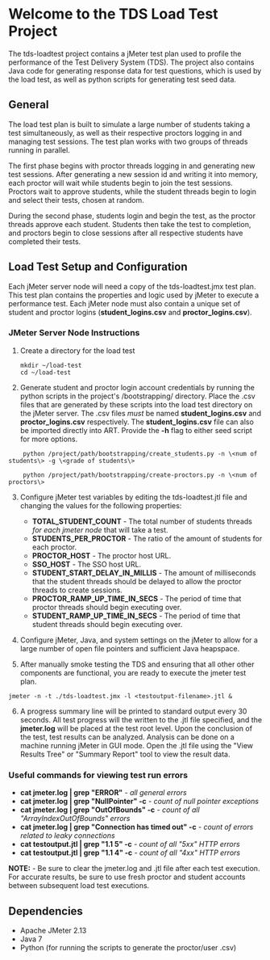 # Welcome to the TDS Load Test Project

The tds-loadtest project contains a jMeter test plan used to profile the performance of the Test
Delivery System (TDS). The project also contains Java code for generating response data for
test questions, which is used by the load test, as well as python scripts for generating test seed data.

## General
The load test plan is built to simulate a large number of students taking a test simultaneously, as well
as their respective proctors logging in and managing test sessions. The test plan works with two groups of threads
running in parallel.

The first phase begins with proctor threads logging in and generating new test sessions.
After generating a new session id and writing it into memory, each proctor will wait while students begin to join the
test sessions. Proctors wait to approve students, while the student threads begin to login and select their tests,
chosen at random.

During the second phase, students login and begin the test, as the proctor threads approve each student. Students then
take the test to completion, and proctors begin to close sessions after all respective students have completed their tests.

## Load Test Setup and Configuration
Each jMeter server node will need a copy of the tds-loadtest.jmx test plan. This test plan
contains the properties and logic used by jMeter to execute a performance test. Each jMeter
node must also contain a unique set of student and proctor logins (**student_logins.csv** and **proctor_logins.csv**).


### JMeter Server Node Instructions
1. Create a directory for the load test

    ````
    mkdir ~/load-test
    cd ~/load-test

    ````
2. Generate student and proctor login account credentials by running the python scripts in
the project's /bootstrapping/ directory. Place the .csv files that are generated by these
scripts into the load test directory on the jMeter server. The .csv files _must_ be named
**student_logins.csv** and **proctor_logins.csv** respectively. The **student_logins.csv**
file can also be imported directly into ART. Provide the **-h** flag to either seed script for
more options.
````
    python /project/path/bootstrapping/create_students.py -n \<num of students\> -g \<grade of students\>

    python /project/path/bootstrapping/create-proctors.py -n \<num of proctors\>
````
3. Configure jMeter test variables by editing the tds-loadtest.jtl file and changing the values
for the following properties:
    * **TOTAL_STUDENT_COUNT** - The total number of students threads _for each jmeter node_ that will take a test.
    * **STUDENTS_PER_PROCTOR** - The ratio of the amount of students for each proctor.
    * **PROCTOR_HOST** - The proctor host URL.
    * **SSO_HOST** - The SSO host URL.
    * **STUDENT_START_DELAY_IN_MILLIS** - The amount of milliseconds that the student threads should be delayed to allow
    the proctor threads to create sessions.
    * **PROCTOR_RAMP_UP_TIME_IN_SECS** - The period of time that proctor threads should begin executing over.
    * **STUDENT_RAMP_UP_TIME_IN_SECS** - The period of time that student threads should begin executing over.

4. Configure jMeter, Java, and system settings on the jMeter to allow for a large number of open file pointers and
sufficient Java heapspace.

5. After manually smoke testing the TDS and ensuring that all other other components are functional, you are ready to
execute the jmeter test plan.
````
jmeter -n -t ./tds-loadtest.jmx -l <testoutput-filename>.jtl &
````

6. A progress summary line will be printed to standard output every 30 seconds. All test progress will the written to
the .jtl file specified, and the **jmeter.log** will be placed at the test root level. Upon the conclusion of the test,
test results can be analyzed. Analysis can be done on a machine running jMeter in GUI mode. Open the .jtl file using the
"View Results Tree" or "Summary Report" tool to view the result data.

### Useful commands for viewing test run errors
* **cat jmeter.log | grep "ERROR"** 						_- all general errors_
* **cat jmeter.log | grep "NullPointer" -c** 				_- count of null pointer exceptions_
* **cat jmeter.log | grep "OutOfBounds" -c** 				_- count of all "ArrayIndexOutOfBounds" errors_
* **cat jmeter.log | grep "Connection has timed out" -c**	_- count of errors related to leaky connections_
* **cat testoutput.jtl | grep "1.1 5" -c**  				_- count of all "5xx" HTTP errors_
* **cat testoutput.jtl | grep "1.1 4" -c** 				    _- count of all "4xx" HTTP errors_

**NOTE:** - Be sure to clear the jmeter.log and .jtl file after each test execution. For accurate results, be sure to
 use fresh proctor and student accounts between subsequent load test executions.

## Dependencies
* Apache JMeter 2.13
* Java 7
* Python (for running the scripts to generate the proctor/user .csv)


